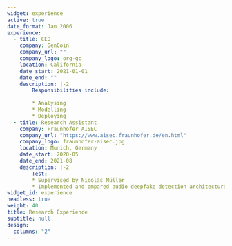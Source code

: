 ```yaml
---
widget: experience
active: true
date_format: Jan 2006
experience:
  - title: CEO
    company: GenCoin
    company_url: ""
    company_logo: org-gc
    location: California
    date_start: 2021-01-01
    date_end: ""
    description: |-2
        Responsibilities include:
        
        * Analysing
        * Modelling
        * Deploying
  - title: Research Assistant
    company: Fraunhofer AISEC
    company_url: "https://www.aisec.fraunhofer.de/en.html"
    company_logo: fraunhofer-aisec.jpg
    location: Munich, Germany
    date_start: 2020-05
    date_end: 2021-08
    description: |-2
        Test:
        * Supervised by Nicolas Müller
        * Implemented and ompared audio deepfake detection architectures
widget_id: experience
headless: true
weight: 40
title: Research Experience
subtitle: null
design:
  columns: "2"
---
```


